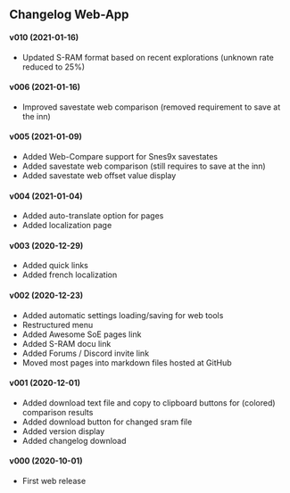 ﻿## Changelog Web-App

#### v010 (2021-01-16)
* Updated S-RAM format based on recent explorations (unknown rate reduced to 25%)

#### v006 (2021-01-16)
* Improved savestate web comparison (removed requirement to save at the inn)

#### v005 (2021-01-09)
* Added Web-Compare support for Snes9x savestates
* Added savestate web comparison (still requires to save at the inn)
* Added savestate web offset value display

#### v004 (2021-01-04)
* Added auto-translate option for pages
* Added localization page

#### v003 (2020-12-29)
* Added quick links
* Added french localization

#### v002 (2020-12-23)
* Added automatic settings loading/saving for web tools
* Restructured menu
* Added Awesome SoE pages link
* Added S-RAM docu link
* Added Forums / Discord invite link
* Moved most pages into markdown files hosted at GitHub

#### v001 (2020-12-01)
* Added download text file and copy to clipboard buttons for (colored) comparison results
* Added download button for changed sram file
* Added version display
* Added changelog download

#### v000 (2020-10-01)
* First web release